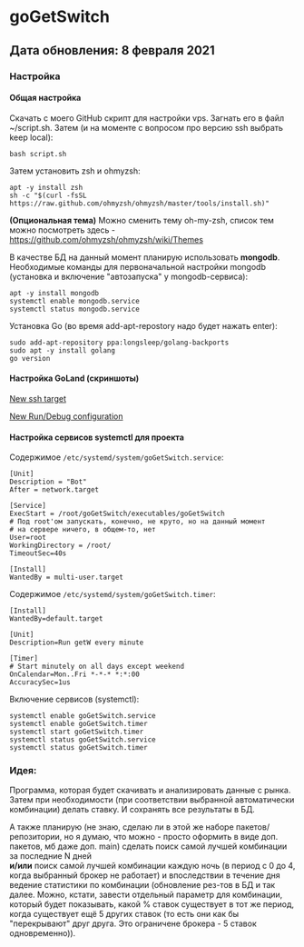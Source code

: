 # goGetSwitch

## Дата обновления: 8 февраля 2021

### Настройка

#### Общая настройка

Скачать с моего GitHub скрипт для настройки vps. Загнать его в файл ~/script.sh. Затем 
(и на моменте с вопросом про версию ssh выбрать keep local):
```
bash script.sh
```

Затем установить zsh и ohmyzsh:
```
apt -y install zsh
sh -c "$(curl -fsSL https://raw.github.com/ohmyzsh/ohmyzsh/master/tools/install.sh)"
```

**(Опциональная тема)** Можно сменить тему oh-my-zsh, список тем можно 
посмотреть здесь - https://github.com/ohmyzsh/ohmyzsh/wiki/Themes

В качестве БД на данный момент планирую использовать **mongodb**.
<br>
Необходимые команды для первоначальной настройки mongodb (установка и включение "автозапуска" у mongodb-сервиса):
```
apt -y install mongodb
systemctl enable mongodb.service
systemctl status mongodb.service
```

Установка Go (во время add-apt-repostory надо будет нажать enter):
```
sudo add-apt-repository ppa:longsleep/golang-backports
sudo apt -y install golang
go version
```

#### Настройка GoLand (cкриншоты)

[New ssh target](imagesForReadme/ssh_target.png)

[New Run/Debug configuration](imagesForReadme/run_debug_configuration.png)

#### Настройка сервисов systemctl для проекта

Содержимое ```/etc/systemd/system/goGetSwitch.service```:
```
[Unit]
Description = "Bot"
After = network.target

[Service]
ExecStart = /root/goGetSwitch/executables/goGetSwitch
# Под root'ом запускать, конечно, не круто, но на данный момент
# на сервере ничего, в общем-то, нет
User=root
WorkingDirectory = /root/
TimeoutSec=40s

[Install]
WantedBy = multi-user.target
```

Содержимое ```/etc/systemd/system/goGetSwitch.timer```:
```
[Install]
WantedBy=default.target

[Unit]
Description=Run getW every minute

[Timer]
# Start minutely on all days except weekend
OnCalendar=Mon..Fri *-*-* *:*:00
AccuracySec=1us
```

Включение сервисов (systemctl):
```
systemctl enable goGetSwitch.service
systemctl enable goGetSwitch.timer
systemctl start goGetSwitch.timer
systemctl status goGetSwitch.service
systemctl status goGetSwitch.timer
```

### Идея:
Программа, которая будет скачивать и анализировать данные с рынка.
Затем при необходимости (при соответствии выбранной автоматически комбинации)
делать ставку. И сохранять все результаты в БД.

А также планирую (не знаю, сделаю ли в этой же наборе пакетов/репозитории, но я думаю, что можно - просто 
оформить в виде доп. пакетов, мб даже доп. main) сделать поиск самой 
лучшей комбинации за последние N дней
<br> 
**и/или**
поиск самой лучшей комбинации каждую ночь (в период с 0 до 4, когда выбранный брокер не работает)
и впоследствии в течение дня ведение статистики по комбинации (обновление рез-тов в БД и так далее. 
Можно, кстати, завести отдельный параметр для комбинации, который будет показывать, какой % ставок существует в тот же
период, когда существует ещё 5 других ставок (то есть они как бы "перекрывают" друг друга. Это ограничене 
брокера - 5 ставок одновременно)).
